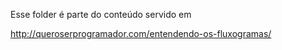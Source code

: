 
Esse folder é parte do conteúdo servido em 

http://queroserprogramador.com/entendendo-os-fluxogramas/

